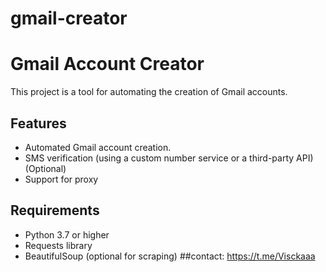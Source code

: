 # gmail-creator
# Gmail Account Creator

This project is a tool for automating the creation of Gmail accounts.

## Features
- Automated Gmail account creation.
- SMS verification (using a custom number service or a third-party API) (Optional)
- Support for proxy

## Requirements
- Python 3.7 or higher
- Requests library
- BeautifulSoup (optional for scraping)
##contact:
https://t.me/Visckaaa
